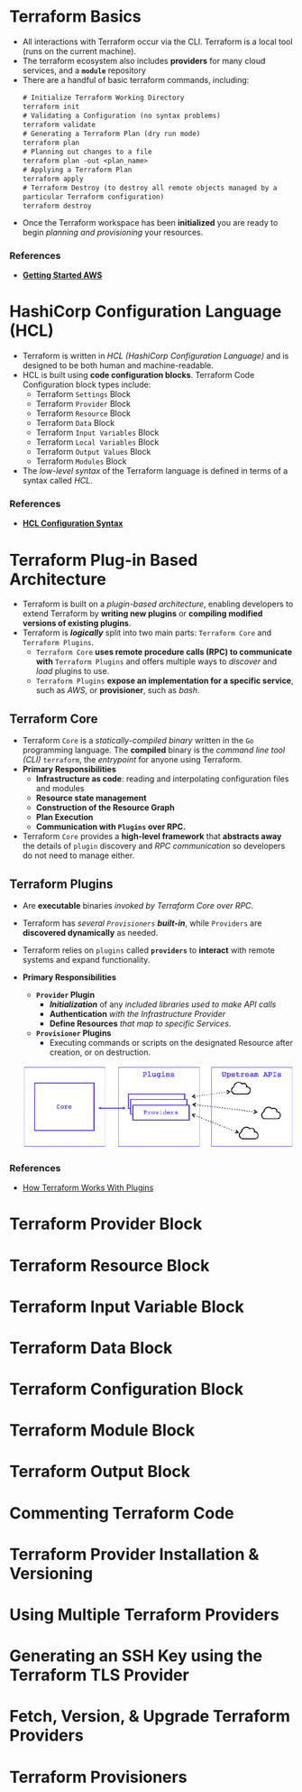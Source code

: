 # Terraform Basics
- All interactions with Terraform occur via the CLI. Terraform is a local tool (runs on the current machine).
- The terraform ecosystem also includes **providers** for many cloud services, and a **`module`** repository
- There are a handful of basic terraform commands, including:
  ```shell
  # Initialize Terraform Working Directory
  terraform init
  # Validating a Configuration (no syntax problems)
  terraform validate
  # Generating a Terraform Plan (dry run mode)
  terraform plan
  # Planning out changes to a file
  terraform plan -out <plan_name>
  # Applying a Terraform Plan
  terraform apply
  # Terraform Destroy (to destroy all remote objects managed by a particular Terraform configuration)
  terraform destroy
  ```
- Once the Terraform workspace has been **initialized** you are ready to begin _planning and provisioning_ your resources.

### References
- [**Getting Started AWS**](https://developer.hashicorp.com/terraform/tutorials/aws-get-started)

# HashiCorp Configuration Language (HCL)
- Terraform is written in _HCL (HashiCorp Configuration Language)_ and is designed to be both human and machine-readable.
- HCL is built using **code configuration blocks**. Terraform Code Configuration block types include:
  - Terraform `Settings` Block
  - Terraform `Provider` Block
  - Terraform `Resource` Block
  - Terraform `Data` Block
  - Terraform `Input Variables` Block
  - Terraform `Local Variables` Block
  - Terraform `Output Values` Block
  - Terraform `Modules` Block
- The _low-level syntax_ of the Terraform language is defined in terms of a syntax called _HCL_.

### References
- [**HCL Configuration Syntax**](https://developer.hashicorp.com/terraform/language/syntax/configuration)

# Terraform Plug-in Based Architecture
- Terraform is built on a _plugin-based architecture_, enabling developers to extend Terraform by **writing new plugins** or **compiling modified versions of existing plugins**.
- Terraform is _**logically**_ split into two main parts: `Terraform Core` and `Terraform Plugins`.
  - `Terraform Core` **uses remote procedure calls (RPC) to communicate with** `Terraform Plugins` and offers multiple ways to _discover_ and _load_ plugins to use.
  - `Terraform Plugins` **expose an implementation for a specific service**, such as _AWS_, or **provisioner**, such as _bash_.
## Terraform Core
- Terraform `Core` is a _statically-compiled binary_ written in the `Go` programming language. The **compiled** binary is the _command line tool (CLI)_ `terraform`, the _entrypoint_ for anyone using Terraform.
- **Primary Responsibilities**
  - **Infrastructure as code**: reading and interpolating configuration files and modules
  - **Resource state management**
  - **Construction of the Resource Graph**
  - **Plan Execution**
  - **Communication with `Plugins` over RPC.**
- Terraform `Core` provides a **high-level framework** that **abstracts away** the details of `plugin` discovery and _RPC communication_ so developers do not need to manage either.

## Terraform Plugins
- Are **executable** binaries _invoked by Terraform Core over RPC_.
-  Terraform has _several `Provisioners` **built-in**_, while `Providers` are **discovered dynamically** as needed.
- Terraform relies on `plugins` called **`providers`** to **interact** with remote systems and expand functionality.
- **Primary Responsibilities**
  - **`Provider` Plugin**
    - _**Initialization**_ of any _included libraries used to make API calls_
    - **Authentication** _with the Infrastructure Provider_
    - **Define Resources** _that map to specific Services_.
  - **`Provisioner` Plugins**
    - Executing commands or scripts on the designated Resource after creation, or on destruction.

  ![](../../assets/TerraformPluginArchitecture.png)
  

### References
- [How Terraform Works With Plugins](https://developer.hashicorp.com/terraform/plugin/how-terraform-works)

# Terraform Provider Block
# Terraform Resource Block
# Terraform Input Variable Block
# Terraform Data Block
# Terraform Configuration Block
# Terraform Module Block
# Terraform Output Block
# Commenting Terraform Code
# Terraform Provider Installation & Versioning
# Using Multiple Terraform Providers
# Generating an SSH Key using the Terraform TLS Provider
# Fetch, Version, & Upgrade Terraform Providers
# Terraform Provisioners




